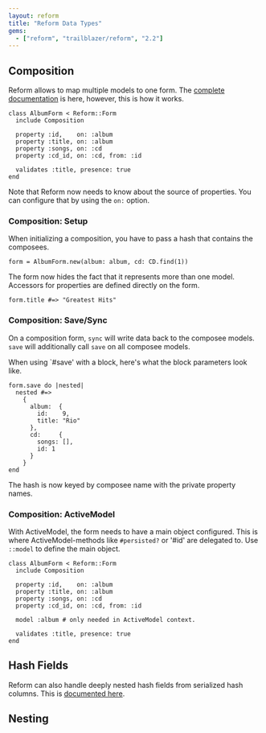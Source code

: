 ```yaml
---
layout: reform
title: "Reform Data Types"
gems:
  - ["reform", "trailblazer/reform", "2.2"]
---
```


## Composition

Reform allows to map multiple models to one form. The [complete documentation](https://github.com/apotonick/disposable#composition) is here, however, this is how it works.

    class AlbumForm < Reform::Form
      include Composition

      property :id,    on: :album
      property :title, on: :album
      property :songs, on: :cd
      property :cd_id, on: :cd, from: :id

      validates :title, presence: true
    end

Note that Reform now needs to know about the source of properties. You can configure that by using the `on:` option.

### Composition: Setup

When initializing a composition, you have to pass a hash that contains the composees.

    form = AlbumForm.new(album: album, cd: CD.find(1))

The form now hides the fact that it represents more than one model. Accessors for properties are defined directly on the form.

    form.title #=> "Greatest Hits"

### Composition: Save/Sync

On a composition form, `sync` will write data back to the composee models. `save` will additionally call `save` on all composee models.

When using `#save' with a block, here's what the block parameters look like.

    form.save do |nested|
      nested #=>
        {
          album:  {
            id:    9,
            title: "Rio"
          },
          cd:     {
            songs: [],
            id: 1
          }
        }
    end

The hash is now keyed by composee name with the private property names.


### Composition: ActiveModel

With ActiveModel, the form needs to have a main object configured. This is where ActiveModel-methods like `#persisted?` or '#id' are delegated to. Use `::model` to define the main object.

    class AlbumForm < Reform::Form
      include Composition

      property :id,    on: :album
      property :title, on: :album
      property :songs, on: :cd
      property :cd_id, on: :cd, from: :id

      model :album # only needed in ActiveModel context.

      validates :title, presence: true
    end

## Hash Fields

Reform can also handle deeply nested hash fields from serialized hash columns. This is [documented here](https://github.com/apotonick/disposable#struct).

## Nesting
